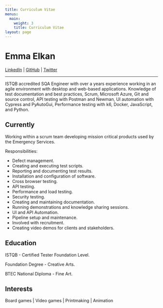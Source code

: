 ```yaml
---
title: Curriculum Vitae
menus:
  main:
    weight: 3
    title: Curriculum Vitae
layout: page
---
```


# Emma Elkan

<div id="contact"> 
<a href="https://www.linkedin.com/in/emma-elkan-tester/">LinkedIn</a> |
<a href="https://github.com/EmElkan">GitHub</a> |
<a href="https://twitter.com/eM_Elkan">Twitter</a>
</div>

___

ISTQB accredited SQA Engineer with over a years experience working in an agile environment with desktop and web-based applications. Knowledge of test documentation and best practices, Scrum, Microsoft Azure, Git and source control, API testing with Postman and Newman, UI automation with Cypress and PyAutoGui, Performance testing with k6, Docker, JavaScript, and Python.

## Currently

Working within a scrum team developing mission critical products used by the Emergency Services.

Responsibilities:
- Defect management.
- Creating and executing test scripts.
- Reporting and documenting test results.
- Installation and configuration of software.
- Cross browser testing.
- API testing.
- Performance and load testing.
- Security testing.
- Creating and maintaining documentation.
- Running demonstrations and knowledge sharing sessions.
- UI and API Automation.
- Pipeline setup and maintenance.
- Involved with recruitment.
- Creating video demos for clients and stakeholders.

## Education

ISTQB - Certified Tester Foundation Level.

Foundation Degree - Creative Arts.

BTEC National Diploma - Fine Art.

## Interests
Board games | Video games | Printmaking | Animation

